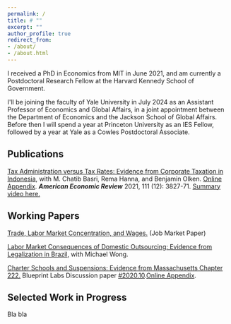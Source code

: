 ```yaml
---
permalink: /
title: # ""
excerpt: ""
author_profile: true
redirect_from: 
- /about/
- /about.html
---
```


I received a PhD in Economics from MIT in June 2021, and am currently a Postdoctoral Research Fellow at the Harvard Kennedy School of Government.

I'll be joining the faculty of Yale University in July 2024 as an Assistant Professor of Economics and Global Affairs, in a joint appointment between the Department of Economics and the Jackson School of Global Affairs. Before then I will spend a year at Princeton University as an IES Fellow, followed by a year at Yale as a Cowles Postdoctoral Associate.


Publications
--
<a href="https://mayarapfs.github.io/files/MTO_ms_AER.pdf" target="_blank">Tax Administration versus Tax Rates: Evidence from Corporate Taxation in Indonesia</a>, with M. Chatib Basri, Rema Hanna, and Benjamin Olken. <a href="https://mayarapfs.github.io/files/MTO_appendix.pdf" target="_blank">Online Appendix</a>. <b><em>American Economic Review</em></b> 2021, 111 (12): 3827-71. <a href="https://www.youtube.com/watch?v=g7uTn51kI14" target="_blank">Summary video here.</a>

Working Papers
--
<a href="https://mayarapfs.github.io/files/Felix_JMP.pdf" target="_blank">Trade, Labor Market Concentration, and Wages.</a> (Job Market Paper)

<a href="https://mayarapfs.github.io/files/outsourcing.pdf" target="_blank">Labor Market Consequences of Domestic Outsourcing: Evidence from Legalization in Brazil</a>, with Michael Wong.

<a href="https://mayarapfs.github.io/files/Charters and suspensions_MS.pdf.pdf" target="_blank">Charter Schools and Suspensions: Evidence from Massachusetts Chapter 222.</a> Blueprint Labs Discussion paper <a href="https://blueprintcdn.com/wp-content/uploads/2020/10/Blueprint-Labs-Discussion-Paper-2020.10-Felix.pdf" target="_blank">#2020.10</a>.<a href="https://mayarapfs.github.io/files/Charters and suspensions_Appendix.pdf" target="_blank">Online Appendix</a>. 

Selected Work in Progress
--
Bla bla

